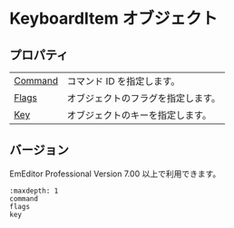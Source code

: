 # KeyboardItem オブジェクト

## プロパティ

|     |     |
| --- | --- |
| [Command](command) | コマンド ID を指定します。 |
| [Flags](flags) | オブジェクトのフラグを指定します。 |
| [Key](key) | オブジェクトのキーを指定します。 |

## バージョン

EmEditor Professional Version 7.00 以上で利用できます。


```{toctree}
:maxdepth: 1
command
flags
key
```
